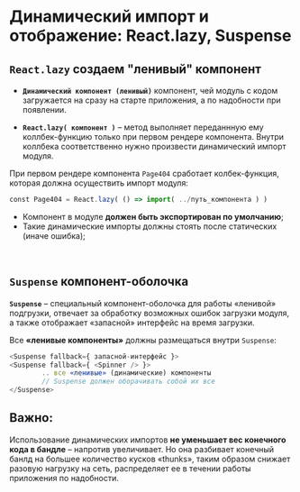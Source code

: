 # Динамический импорт и отображение: React.lazy, Suspense

## `React.lazy` создаем "ленивый" компонент

* __`Динамический компонент (ленивый)`__  компонент, чей модуль с кодом загружается на сразу на старте приложения, а по надобности при появлении.

* __`React.lazy( компонент )`__ – метод выполняет переданнную ему коллбек-функцию только при первом рендере компонента. Внутри коллбека соответственно нужно произвести динамический импорт модуля.

При первом рендере компонента `Page404` сработает колбек-функция, которая должна осуществить импорт модуля:
```javascript
сonst Page404 = React.lazy( () => import( ../путь_компонента ) )
```

* Компонент в модуле __должен быть экспортирован по умолчанию__;
* Такие динамические импорты должны стоять после статических (иначе ошибка);

<br>

## `Suspense` компонент-оболочка

__`Suspense`__ – специальный компонент-оболочка для работы «ленивой» подгрузки, отвечает за обработку возможных ошибок загрузки модуля, а также отображает «запасной» интерфейс на время загрузки.

Все __«ленивые компоненты»__ должны размещаться внутри `Suspense`:  
```javascript
<Suspense fallback={ запасной-интерфейс }>
<Suspense fallback={ <Spinner /> }>
        .. все «ленивые» (динамические) компоненты
        // Suspense должен оборачивать собой их все
</Suspense>
```

## Важно:
Использование динамических импортов __не уменьшает вес конечного кода в бандле__ – напротив увеличивает. Но она разбивает конечный банлд на большее количество кусков «thunks», таким образом снижает разовую нагрузку на сеть, распределяет ее в течении работы приложения по надобности.
